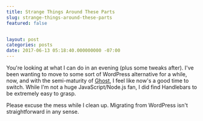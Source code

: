 ```yaml
---
title: Strange Things Around These Parts
slug: strange-things-around-these-parts
featured: false


layout: post
categories: posts
date: 2017-06-13 05:18:40.000000000 -07:00
---
```


You're looking at what I can do in an evening (plus some tweaks after). I've been wanting to move to some sort of WordPress alternative for a while, now, and with the semi-maturity of [Ghost](//ghost.org), I feel like now's a good time to switch. While I'm not a huge JavaScript/Node.js fan, I did find Handlebars to be extremely easy to grasp.

Please excuse the mess while I clean up. Migrating from WordPress isn't straightforward in any sense.


